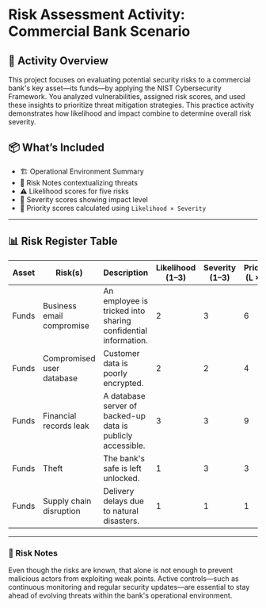 
#  Risk Assessment Activity: Commercial Bank Scenario

## 📘 Activity Overview

This project focuses on evaluating potential security risks to a commercial bank's key asset—its funds—by applying the NIST Cybersecurity Framework. You analyzed vulnerabilities, assigned risk scores, and used these insights to prioritize threat mitigation strategies. This practice activity demonstrates how likelihood and impact combine to determine overall risk severity.

## 📦 What’s Included

- 🏗️ Operational Environment Summary  
- 📌 Risk Notes contextualizing threats  
- ⚠️ Likelihood scores for five risks  
- 🚨 Severity scores showing impact level  
- 🔢 Priority scores calculated using `Likelihood × Severity`

---

## 📊 Risk Register Table

| **Asset** | **Risk(s)**                  | **Description**                                              | **Likelihood (1–3)** | **Severity (1–3)** | **Priority (L × S)** |
|----------|------------------------------|--------------------------------------------------------------|----------------------|--------------------|-----------------------|
| Funds    | Business email compromise     | An employee is tricked into sharing confidential information. | 2                    | 3                  | 6                     |
| Funds    | Compromised user database     | Customer data is poorly encrypted.                           | 2                    | 2                  | 4                     |
| Funds    | Financial records leak        | A database server of backed-up data is publicly accessible.  | 3                    | 3                  | 9                     |
| Funds    | Theft                         | The bank's safe is left unlocked.                            | 1                    | 3                  | 3                     |
| Funds    | Supply chain disruption       | Delivery delays due to natural disasters.                    | 1                    | 1                  | 1                     |

---

### 🧠 Risk Notes

Even though the risks are known, that alone is not enough to prevent malicious actors from exploiting weak points. Active controls—such as continuous monitoring and regular security updates—are essential to stay ahead of evolving threats within the bank's operational environment.

